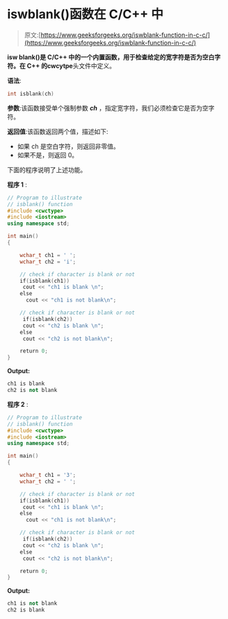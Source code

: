 # iswblank()函数在 C/C++ 中

> 原文:[https://www.geeksforgeeks.org/iswblank-function-in-c-c/](https://www.geeksforgeeks.org/iswblank-function-in-c-c/)

**isw blank()**是 C/C++ 中的一个内置函数，用于检查给定的宽字符是否为空白字符。在 C++ 的**cwcytpe**头文件中定义。

**语法**:

```cpp
int isblank(ch)
```

**参数**:该函数接受单个强制参数 ***ch*** ，指定宽字符，我们必须检查它是否为空字符。

**返回值**:该函数返回两个值，描述如下:

*   如果 ch 是空白字符，则返回非零值。
*   如果不是，则返回 0。

下面的程序说明了上述功能。

**程序 1** :

```cpp
// Program to illustrate
// isblank() function
#include <cwctype>
#include <iostream>
using namespace std;

int main()
{

    wchar_t ch1 = ' ';
    wchar_t ch2 = 'i';

    // check if character is blank or not 
    if(isblank(ch1))
     cout << "ch1 is blank \n"; 
    else 
      cout << "ch1 is not blank\n";

    // check if character is blank or not 
     if(isblank(ch2))
     cout << "ch2 is blank \n"; 
    else 
     cout << "ch2 is not blank\n";

    return 0;
}
```

**Output:**

```cpp
ch1 is blank 
ch2 is not blank

```

**程序 2** :

```cpp
// Program to illustrate
// isblank() function
#include <cwctype>
#include <iostream>
using namespace std;

int main()
{

    wchar_t ch1 = '3';
    wchar_t ch2 = ' ';

    // check if character is blank or not 
    if(isblank(ch1))
     cout << "ch1 is blank \n"; 
    else 
      cout << "ch1 is not blank\n";

    // check if character is blank or not 
     if(isblank(ch2))
     cout << "ch2 is blank \n"; 
    else 
     cout << "ch2 is not blank\n";

    return 0;
}
```

**Output:**

```cpp
ch1 is not blank
ch2 is blank

```